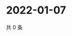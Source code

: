 # 2022-01-07

共 0 条

<!-- BEGIN WEIBO -->
<!-- 最后更新时间 Fri Jan 07 2022 22:01:00 GMT+0800 (China Standard Time) -->

<!-- END WEIBO -->
